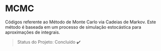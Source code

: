 # MCMC

Códigos referente ao Método de Monte Carlo via Cadeias de Markov. Este método é baseada em um processo de simulação estocástica para aproximações de integrais.

> Status do Projeto: Concluído :heavy_check_mark:
